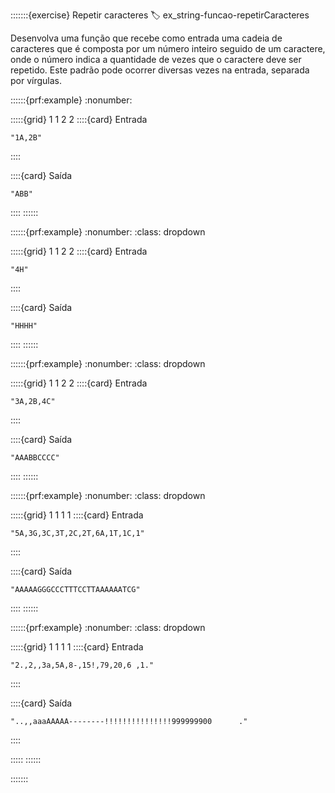 :::::::{exercise} Repetir caracteres
:label: ex_string-funcao-repetirCaracteres

Desenvolva uma função que recebe como entrada uma cadeia de caracteres que é composta por um número inteiro seguido de um caractere, onde o número indica a quantidade de vezes que o caractere deve ser repetido. Este padrão pode ocorrer diversas vezes na entrada, separada por vírgulas.


::::::{prf:example}
:nonumber:
<!-- :class: dropdown -->

:::::{grid} 1 1 2 2
::::{card} Entrada
```
"1A,2B"
```
::::

::::{card} Saída
```
"ABB"
```
::::
::::::

::::::{prf:example}
:nonumber:
:class: dropdown

:::::{grid} 1 1 2 2
::::{card} Entrada
```
"4H"
```
::::

::::{card} Saída
```
"HHHH"
```
::::
::::::

::::::{prf:example}
:nonumber:
:class: dropdown

:::::{grid} 1 1 2 2
::::{card} Entrada
```
"3A,2B,4C"
```
::::

::::{card} Saída
```
"AAABBCCCC"
```
::::
::::::

::::::{prf:example}
:nonumber:
:class: dropdown

:::::{grid} 1 1 1 1
::::{card} Entrada
```
"5A,3G,3C,3T,2C,2T,6A,1T,1C,1"
```
::::

::::{card} Saída
```
"AAAAAGGGCCCTTTCCTTAAAAAATCG"
```
::::
::::::

::::::{prf:example}
:nonumber:
:class: dropdown

:::::{grid} 1 1 1 1
::::{card} Entrada
```
"2.,2,,3a,5A,8-,15!,79,20,6 ,1."
```
::::

::::{card} Saída
```
"..,,aaaAAAAA--------!!!!!!!!!!!!!!!999999900      ."
```
::::

:::::
::::::


:::::::